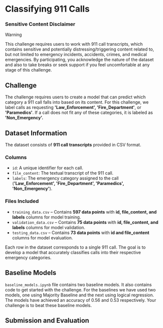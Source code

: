 # Classifying 911 Calls
### Sensitive Content Disclaimer
> [!WARNING] 
> This challenge requires users to work with 911 call transcripts, which contains sensitive and potentially distressing/triggering content related to, but not limited to emergency incidents, accidents, crimes, and medical emergencies. By participating, you acknowledge the nature of the dataset and also to take breaks or seek support if you feel uncomfortable at any stage of this challenge.

## Challenge  
The challenge requires users to create a model that can predict which category a 911 call falls into based on its content. For this challenge, we label calls as requesting **'Law_Enforcement', 'Fire_Department'**, or **'Paramedics'**. If a call does not fit any of these categories, it is labeled as **'Non_Emergency'.**

## Dataset Information  

The dataset consists of **911 call transcripts** provided in CSV format.

### Columns  
- `id`: A unique identifier for each call.  
- `file_content`: The textual transcript of the 911 call.  
- `labels`: The emergency category assigned to the call (**'Law_Enforcement', 'Fire_Department', 'Paramedics', 'Non_Emergency'**). 

### Files Included  
- `training_data.csv` – Contains **597 data points** with **id, file_content, and labels** columns for model training.   
- `validation_data.csv` – Contains **75 data points** with **id, file_content, and labels** columns for model validation.  
- `testing_data.csv` – Contains **73 data points** with **id and file_content** columns for model evaluation.  

Each row in the dataset corresponds to a single 911 call. The goal is to develop a model that accurately classifies calls into their respective emergency categories. 

## Baseline Models

`baseline_models.ipynb` file contains two baseline models. It also contains code to get started with the challenge. For the baselines we have used two models, one using Majority Baseline and the next using logical regression. The models have achieved an accuracy of 0.56 and 0.53 respectively. Your challenge is to beat these baseline models.

## Submission and Evaluation

